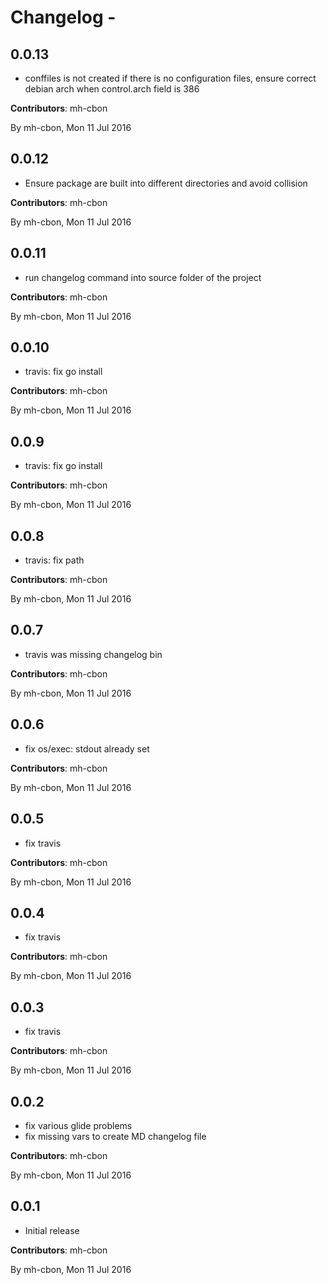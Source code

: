 # Changelog - <no value>

## 0.0.13

- conffiles is not created if there is no configuration files,
ensure correct debian arch when control.arch field is 386

__Contributors__: mh-cbon

By mh-cbon, Mon 11 Jul 2016

## 0.0.12

- Ensure package are built into different directories and avoid collision

__Contributors__: mh-cbon

By mh-cbon, Mon 11 Jul 2016

## 0.0.11

- run changelog command into source folder of the  project

__Contributors__: mh-cbon

By mh-cbon, Mon 11 Jul 2016

## 0.0.10

- travis: fix go install

__Contributors__: mh-cbon

By mh-cbon, Mon 11 Jul 2016

## 0.0.9

- travis: fix go install

__Contributors__: mh-cbon

By mh-cbon, Mon 11 Jul 2016

## 0.0.8

- travis: fix path

__Contributors__: mh-cbon

By mh-cbon, Mon 11 Jul 2016

## 0.0.7

- travis was missing changelog bin

__Contributors__: mh-cbon

By mh-cbon, Mon 11 Jul 2016

## 0.0.6

- fix os/exec: stdout already set

__Contributors__: mh-cbon

By mh-cbon, Mon 11 Jul 2016

## 0.0.5

- fix travis

__Contributors__: mh-cbon

By mh-cbon, Mon 11 Jul 2016

## 0.0.4

- fix travis

__Contributors__: mh-cbon

By mh-cbon, Mon 11 Jul 2016

## 0.0.3

- fix travis

__Contributors__: mh-cbon

By mh-cbon, Mon 11 Jul 2016

## 0.0.2

- fix various glide problems
- fix missing vars to create MD changelog file

__Contributors__: mh-cbon

By mh-cbon, Mon 11 Jul 2016

## 0.0.1

- Initial release

__Contributors__: mh-cbon

By mh-cbon, Mon 11 Jul 2016


